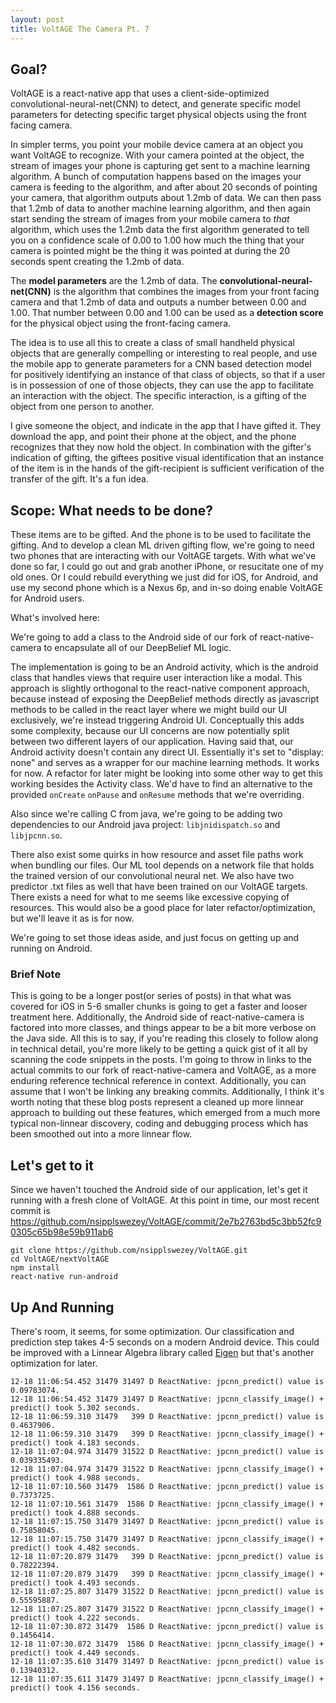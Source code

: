 ```yaml
---
layout: post
title: VoltAGE The Camera Pt. 7
---
```


## Goal?
VoltAGE is a react-native app that uses a client-side-optimized convolutional-neural-net(CNN) to detect, and generate specific model parameters for detecting specific target physical objects using the front facing camera. 

In simpler terms, you point your mobile device camera at an object you want VoltAGE to recognize. With your camera pointed at the object, the stream of images your phone is capturing get sent to a machine learning algorithm. A bunch of computation happens based on the images your camera is feeding to the algorithm, and after about 20 seconds of pointing your camera, that algorithm outputs about 1.2mb of data. We can then pass that 1.2mb of data to another machine learning algorithm, and then again start sending the stream of images from your mobile camera to *that* algorithm, which uses the 1.2mb data the first algorithm generated to tell you on a confidence scale of 0.00 to 1.00 how much the thing that your camera is pointed might be the thing it was pointed at during the 20 seconds spent creating the 1.2mb of data. 

The **model parameters** are the 1.2mb of data. The **convolutional-neural-net(CNN)** is the algorithm that combines the images from your front facing camera and that 1.2mb of data and outputs a number between 0.00 and 1.00. That number between 0.00 and 1.00 can be used as a **detection score** for the physical object using the front-facing camera.

The idea is to use all this to create a class of small handheld physical objects that are generally compelling or interesting to real people, and use the mobile app to generate parameters for a CNN based detection model for positively identifying an instance of that class of objects, so that if a user is in possession of one of those objects, they can use the app to facilitate an interaction with the object. The specific interaction, is a gifting of the object from one person to another.

I give someone the object, and indicate in the app that I have gifted it. They download the app, and point their phone at the object, and the phone recognizes that they now hold the object. In combination with the gifter's indication of gifting, the  giftees positive visual identification that an instance of the item is in the hands of the gift-recipient is sufficient verification of the transfer of the gift. It's a fun idea.

## Scope: What needs to be done?

These items are to be gifted. And the phone is to be used to facilitate the gifting. And to develop a clean ML driven gifting flow, we're going to need two phones that are interacting with our VoltAGE targets. With what we've done so far, I could go out and grab another iPhone, or resucitate one of my old ones. Or I could rebuild everything we just did for iOS, for Android, and use my second phone which is a Nexus 6p, and in-so doing enable VoltAGE for Android users.

What's involved here:

We're going to add a class to the Android side of our fork of react-native-camera to encapsulate all of our DeepBelief ML logic.

The implementation is going to be an Android activity, which is the android class that handles views that require user interaction like a modal. This approach is slightly orthogonal to the react-native component approach, because instead of exposing the DeepBelief methods directly as javascript methods to be called in the react layer where we might build our UI exclusively, we're instead triggering Android UI. Conceptually this adds some complexity, because our UI concerns are now potentially split between two different layers of our application. Having said that, our Android activity doesn't contain any direct UI. Essentially it's set to "display: none" and serves as a wrapper for our machine learning methods. It works for now. A refactor for later might be looking into some other way to get this working besides the Activity class. We'd have to find an alternative to the provided `onCreate` `onPause` and `onResume` methods that we're overriding.

Also since we're calling C from java, we're going to be adding two dependencies to our Android java project: `libjnidispatch.so` and `libjpcnn.so`.

There also exist some quirks in how resource and asset file paths work when bundling our files. Our ML tool depends on a network file that holds the trained version of our convolutional neural net. We also have two predictor .txt files as well that have been trained on our VoltAGE targets. There exists a need for what to me seems like excessive copying of resources. This would also be a good place for later refactor/optimization, but we'll leave it as is for now.

We're going to set those ideas aside, and just focus on getting up and running on Android. 

### Brief Note
This is going to be a longer post(or series of posts) in that what was covered for iOS in 5-6 smaller chunks is going to get a faster and looser treatment here. Additionally, the Android side of react-native-camera is factored into more classes, and things appear to be a bit more verbose on the Java side. All this is to say, if you're reading this closely to follow along in technical detail, you're more likely to be getting a quick gist of it all by scanning the code snippets in the posts. I'm going to throw in links to the actual commits to our fork of react-native-camera and VoltAGE, as a more enduring reference technical reference in context. Additionally, you can assume that I won't be linking any breaking commits. Additionally, I think it's worth noting that these blog posts represent a cleaned up more linnear approach to building out these features, which emerged from a much more typical non-linnear discovery, coding and debugging process which has been smoothed out into a more linnear flow. 


## Let's get to it
Since we haven't touched the Android side of our application, let's get it running with a fresh clone of VoltAGE. At this point in time, our most recent commit is https://github.com/nsipplswezey/VoltAGE/commit/2e7b2763bd5c3bb52fc90305c65b98e59b911ab6

```
git clone https://github.com/nsipplswezey/VoltAGE.git
cd VoltAGE/nextVoltAGE
npm install
react-native run-android
```




## Up And Running

There's room, it seems, for some optimization. Our classification and prediction step takes 4-5 seconds on a modern Android device. This could be improved with a Linnear Algebra library called [Eigen](http://eigen.tuxfamily.org/index.php?title=Main_Page) but that's another optimization for later.

```
12-18 11:06:54.452 31479 31497 D ReactNative: jpcnn_predict() value is 0.09783074.
12-18 11:06:54.452 31479 31497 D ReactNative: jpcnn_classify_image() + predict() took 5.302 seconds.
12-18 11:06:59.310 31479   399 D ReactNative: jpcnn_predict() value is 0.4637906.
12-18 11:06:59.310 31479   399 D ReactNative: jpcnn_classify_image() + predict() took 4.183 seconds.
12-18 11:07:04.974 31479 31522 D ReactNative: jpcnn_predict() value is 0.039335493.
12-18 11:07:04.974 31479 31522 D ReactNative: jpcnn_classify_image() + predict() took 4.988 seconds.
12-18 11:07:10.560 31479  1586 D ReactNative: jpcnn_predict() value is 0.7373725.
12-18 11:07:10.561 31479  1586 D ReactNative: jpcnn_classify_image() + predict() took 4.888 seconds.
12-18 11:07:15.750 31479 31497 D ReactNative: jpcnn_predict() value is 0.75858045.
12-18 11:07:15.750 31479 31497 D ReactNative: jpcnn_classify_image() + predict() took 4.482 seconds.
12-18 11:07:20.879 31479   399 D ReactNative: jpcnn_predict() value is 0.78222394.
12-18 11:07:20.879 31479   399 D ReactNative: jpcnn_classify_image() + predict() took 4.493 seconds.
12-18 11:07:25.807 31479 31522 D ReactNative: jpcnn_predict() value is 0.55595887.
12-18 11:07:25.807 31479 31522 D ReactNative: jpcnn_classify_image() + predict() took 4.222 seconds.
12-18 11:07:30.872 31479  1586 D ReactNative: jpcnn_predict() value is 0.1456414.
12-18 11:07:30.872 31479  1586 D ReactNative: jpcnn_classify_image() + predict() took 4.449 seconds.
12-18 11:07:35.610 31479 31497 D ReactNative: jpcnn_predict() value is 0.13940312.
12-18 11:07:35.611 31479 31497 D ReactNative: jpcnn_classify_image() + predict() took 4.156 seconds.
```




